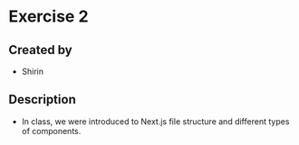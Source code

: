 # Exercise 2
## Created by 
- Shirin
## Description
- In class, we were introduced to Next.js file structure and different types of components.
